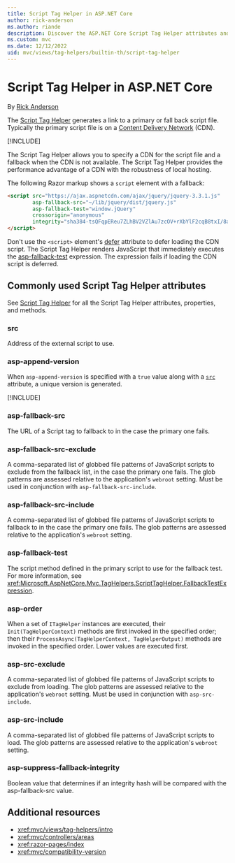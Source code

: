 ```yaml
---
title: Script Tag Helper in ASP.NET Core
author: rick-anderson
ms.author: riande
description: Discover the ASP.NET Core Script Tag Helper attributes and the role each attribute plays in extending behavior of the HTML Script tag.
ms.custom: mvc
ms.date: 12/12/2022
uid: mvc/views/tag-helpers/builtin-th/script-tag-helper
---
```

# Script Tag Helper in ASP.NET Core

By [Rick Anderson](https://twitter.com/RickAndMSFT)

The [Script Tag Helper](xref:Microsoft.AspNetCore.Mvc.TagHelpers.ScriptTagHelper) generates a link to a primary or fall back script file. Typically the primary script file is on a [Content Delivery Network](/office365/enterprise/content-delivery-networks#what-exactly-is-a-cdn) (CDN).

[!INCLUDE[](~/includes/cdn.md)]

The Script Tag Helper allows you to specify a CDN for the script file and a fallback when the CDN is not available. The Script Tag Helper provides the performance advantage of a CDN with the robustness of local hosting.

The following Razor markup shows a `script` element with a fallback:

```html
<script src="https://ajax.aspnetcdn.com/ajax/jquery/jquery-3.3.1.js"
        asp-fallback-src="~/lib/jquery/dist/jquery.js"
        asp-fallback-test="window.jQuery"
        crossorigin="anonymous"
        integrity="sha384-tsQFqpEReu7ZLhBV2VZlAu7zcOV+rXbYlF2cqB8txI/8aZajjp4Bqd+V6D5IgvKT">
</script>
```

Don't use the `<script>` element's [defer](https://developer.mozilla.org/docs/Web/HTML/Element/script) attribute to defer loading the CDN script. The Script Tag Helper renders JavaScript that immediately executes the [asp-fallback-test](#asp-fallback-test) expression. The expression fails if loading the CDN script is deferred.

## Commonly used Script Tag Helper attributes

See [Script Tag Helper](xref:Microsoft.AspNetCore.Mvc.TagHelpers.ScriptTagHelper) for all the Script Tag Helper attributes, properties, and methods.

### src

Address of the external script to use.

### asp-append-version

When `asp-append-version` is specified with a `true` value along with a [`src`](https://github.com/dotnet/aspnetcore/blob/main/src/Mvc/Mvc.TagHelpers/src/ScriptTagHelper.cs#L116) attribute, a unique version is generated.

[!INCLUDE[](~/includes/th_version.md)]

### asp-fallback-src

The URL of a Script tag to fallback to in the case the primary one fails.

### asp-fallback-src-exclude

A comma-separated list of globbed file patterns of JavaScript scripts to exclude from the fallback list, in the case the primary one fails. The glob patterns are assessed relative to the application's `webroot` setting. Must be used in conjunction with `asp-fallback-src-include`.

### asp-fallback-src-include

A comma-separated list of globbed file patterns of JavaScript scripts to fallback to in the case the primary one fails. The glob patterns are assessed relative to the application's `webroot` setting.

### asp-fallback-test

The script method defined in the primary script to use for the fallback test. For more information, see <xref:Microsoft.AspNetCore.Mvc.TagHelpers.ScriptTagHelper.FallbackTestExpression>.

### asp-order

When a set of `ITagHelper` instances are executed, their `Init(TagHelperContext)` methods are first invoked in the specified order; then their `ProcessAsync(TagHelperContext, TagHelperOutput)` methods are invoked in the specified order. Lower values are executed first.

### asp-src-exclude

A comma-separated list of globbed file patterns of JavaScript scripts to exclude from loading. The glob patterns are assessed relative to the application's `webroot` setting. Must be used in conjunction with `asp-src-include`.

### asp-src-include

A comma-separated list of globbed file patterns of JavaScript scripts to load. The glob patterns are assessed relative to the application's `webroot` setting.

### asp-suppress-fallback-integrity

Boolean value that determines if an integrity hash will be compared with the asp-fallback-src value.

## Additional resources

* <xref:mvc/views/tag-helpers/intro>
* <xref:mvc/controllers/areas>
* <xref:razor-pages/index>
* <xref:mvc/compatibility-version>
